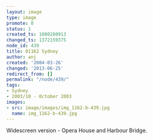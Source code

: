 ```yaml
---
layout: image
type: image
promote: 0
status: 1
created_ts: 1080280913
changed_ts: 1372159375
node_id: 439
title: 01162 Sydney
author: anj
created: '2004-03-26'
changed: '2013-06-25'
redirect_from: []
permalink: "/node/439/"
tags:
- Sydney
- 2003/10 - October 2003
images:
- src: image/images/img_1162-b-439.jpg
  name: img_1162-b-439.jpg
---
```

Widescreen version - Opera House and Harbour Bridge.
